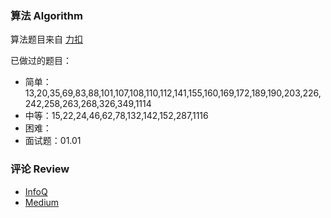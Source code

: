 ### 算法 Algorithm

算法题目来自 [力扣](https://leetcode-cn.com/)

已做过的题目：

- 简单：13,20,35,69,83,88,101,107,108,110,112,141,155,160,169,172,189,190,203,226,242,258,263,268,326,349,1114
- 中等：15,22,24,46,62,78,132,142,152,287,1116
- 困难：
- 面试题：01.01

### 评论 Review

- [InfoQ](https://www.infoq.cn/)
- [Medium](https://medium.com/)



